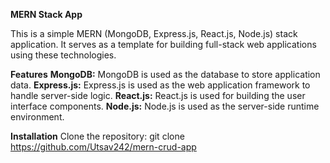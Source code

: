 **MERN Stack App**

This is a simple MERN (MongoDB, Express.js, React.js, Node.js) stack application. It serves as a template for building full-stack web applications using these technologies.

**Features**
**MongoDB:** MongoDB is used as the database to store application data.
**Express.js:** Express.js is used as the web application framework to handle server-side logic.
**React.js:** React.js is used for building the user interface components.
**Node.js:** Node.js is used as the server-side runtime environment.


**Installation**
Clone the repository:
git clone https://github.com/Utsav242/mern-crud-app
